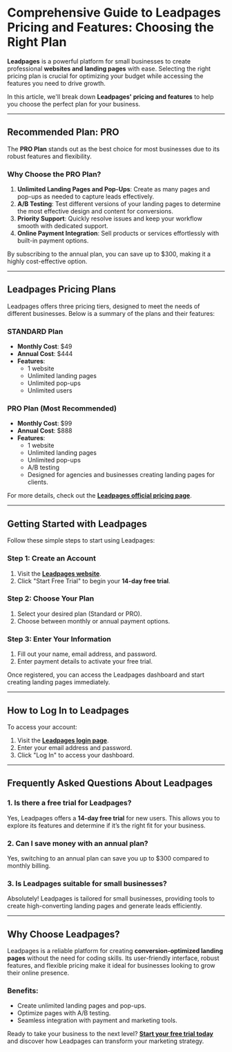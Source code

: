 # Comprehensive Guide to Leadpages Pricing and Features: Choosing the Right Plan

**Leadpages** is a powerful platform for small businesses to create professional **websites and landing pages** with ease. Selecting the right pricing plan is crucial for optimizing your budget while accessing the features you need to drive growth.

In this article, we'll break down **Leadpages' pricing and features** to help you choose the perfect plan for your business.

---

## Recommended Plan: PRO

The **PRO Plan** stands out as the best choice for most businesses due to its robust features and flexibility.

### Why Choose the PRO Plan?

1. **Unlimited Landing Pages and Pop-Ups**: Create as many pages and pop-ups as needed to capture leads effectively.  
2. **A/B Testing**: Test different versions of your landing pages to determine the most effective design and content for conversions.  
3. **Priority Support**: Quickly resolve issues and keep your workflow smooth with dedicated support.  
4. **Online Payment Integration**: Sell products or services effortlessly with built-in payment options.  

By subscribing to the annual plan, you can save up to $300, making it a highly cost-effective option.

---

## Leadpages Pricing Plans

Leadpages offers three pricing tiers, designed to meet the needs of different businesses. Below is a summary of the plans and their features:

### STANDARD Plan
- **Monthly Cost**: $49  
- **Annual Cost**: $444  
- **Features**:  
  - 1 website  
  - Unlimited landing pages  
  - Unlimited pop-ups  
  - Unlimited users  

### PRO Plan (Most Recommended)
- **Monthly Cost**: $99  
- **Annual Cost**: $888  
- **Features**:  
  - 1 website  
  - Unlimited landing pages  
  - Unlimited pop-ups  
  - A/B testing  
  - Designed for agencies and businesses creating landing pages for clients.  

For more details, check out the **[Leadpages official pricing page](https://bit.ly/LEadPages)**.

---

## Getting Started with Leadpages

Follow these simple steps to start using Leadpages:

### Step 1: Create an Account
1. Visit the **[Leadpages website](https://bit.ly/LEadPages)**.  
2. Click "Start Free Trial" to begin your **14-day free trial**.  

### Step 2: Choose Your Plan
1. Select your desired plan (Standard or PRO).  
2. Choose between monthly or annual payment options.  

### Step 3: Enter Your Information
1. Fill out your name, email address, and password.  
2. Enter payment details to activate your free trial.  

Once registered, you can access the Leadpages dashboard and start creating landing pages immediately.

---

## How to Log In to Leadpages

To access your account:  
1. Visit the **[Leadpages login page](https://bit.ly/LEadPages)**.  
2. Enter your email address and password.  
3. Click "Log In" to access your dashboard.

---

## Frequently Asked Questions About Leadpages

### 1. Is there a free trial for Leadpages?
Yes, Leadpages offers a **14-day free trial** for new users. This allows you to explore its features and determine if it’s the right fit for your business.

### 2. Can I save money with an annual plan?
Yes, switching to an annual plan can save you up to $300 compared to monthly billing.

### 3. Is Leadpages suitable for small businesses?
Absolutely! Leadpages is tailored for small businesses, providing tools to create high-converting landing pages and generate leads efficiently.

---

## Why Choose Leadpages?

Leadpages is a reliable platform for creating **conversion-optimized landing pages** without the need for coding skills. Its user-friendly interface, robust features, and flexible pricing make it ideal for businesses looking to grow their online presence.

### Benefits:
- Create unlimited landing pages and pop-ups.  
- Optimize pages with A/B testing.  
- Seamless integration with payment and marketing tools.  

Ready to take your business to the next level? **[Start your free trial today](https://bit.ly/LEadPages)** and discover how Leadpages can transform your marketing strategy.
